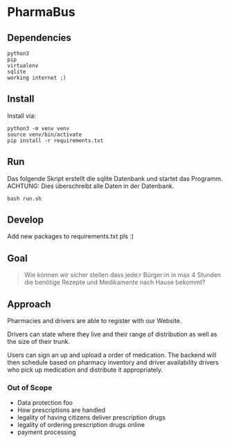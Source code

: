 # PharmaBus

## Dependencies

```
python3
pip
virtualenv
sqlite
working internet ;)
```

## Install

Install via:
```
python3 -m venv venv
source venv/bin/activate
pip install -r requirements.txt
```

## Run

Das folgende Skript erstellt die sqlite Datenbank und startet das Programm. ACHTUNG: Dies überschreibt alle Daten in der Datenbank.

```
bash run.sh
```

## Develop

Add new packages to requirements.txt pls :)


## Goal

> Wie können wir sicher stellen dass jede:r Bürger:in in max 4 Stunden die benötige Rezepte und Medikamente nach Hause bekommt?

## Approach

Pharmacies and drivers are able to register with our Website.

Drivers can state where they live and their range of distribution as well as the size of their trunk.

Users can sign an up and upload a order of medication. The backend will then schedule based on pharmacy inventory and driver availability drivers who pick up medication and distribute it appropriately.

### Out of Scope
- Data protection foo
- How prescriptions are handled
- legality of having citizens deliver prescription drugs
- legality of ordering prescription drugs online
- payment processing
